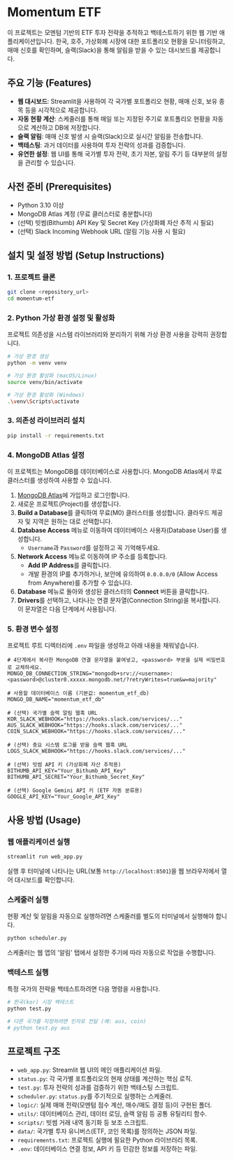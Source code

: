 # Momentum ETF

이 프로젝트는 모멘텀 기반의 ETF 투자 전략을 추적하고 백테스트하기 위한 웹 기반 애플리케이션입니다. 한국, 호주, 가상화폐 시장에 대한 포트폴리오 현황을 모니터링하고, 매매 신호를 확인하며, 슬랙(Slack)을 통해 알림을 받을 수 있는 대시보드를 제공합니다.

## 주요 기능 (Features)

*   **웹 대시보드**: Streamlit을 사용하여 각 국가별 포트폴리오 현황, 매매 신호, 보유 종목 등을 시각적으로 제공합니다.
*   **자동 현황 계산**: 스케줄러를 통해 매일 또는 지정된 주기로 포트폴리오 현황을 자동으로 계산하고 DB에 저장합니다.
*   **슬랙 알림**: 매매 신호 발생 시 슬랙(Slack)으로 실시간 알림을 전송합니다.
*   **백테스팅**: 과거 데이터를 사용하여 투자 전략의 성과를 검증합니다.
*   **유연한 설정**: 웹 UI를 통해 국가별 투자 전략, 초기 자본, 알림 주기 등 대부분의 설정을 관리할 수 있습니다.

## 사전 준비 (Prerequisites)

*   Python 3.10 이상
*   MongoDB Atlas 계정 (무료 클러스터로 충분합니다)
*   (선택) 빗썸(Bithumb) API Key 및 Secret Key (가상화폐 자산 추적 시 필요)
*   (선택) Slack Incoming Webhook URL (알림 기능 사용 시 필요)

## 설치 및 설정 방법 (Setup Instructions)

### 1. 프로젝트 클론

```bash
git clone <repository_url>
cd momentum-etf
```

### 2. Python 가상 환경 설정 및 활성화

프로젝트 의존성을 시스템 라이브러리와 분리하기 위해 가상 환경 사용을 강력히 권장합니다.

```bash
# 가상 환경 생성
python -m venv venv

# 가상 환경 활성화 (macOS/Linux)
source venv/bin/activate

# 가상 환경 활성화 (Windows)
.\venv\Scripts\activate
```

### 3. 의존성 라이브러리 설치

```bash
pip install -r requirements.txt
```

### 4. MongoDB Atlas 설정

이 프로젝트는 MongoDB를 데이터베이스로 사용합니다. MongoDB Atlas에서 무료 클러스터를 생성하여 사용할 수 있습니다.

1.  [MongoDB Atlas](https://www.mongodb.com/cloud/atlas)에 가입하고 로그인합니다.
2.  새로운 프로젝트(Project)를 생성합니다.
3.  **Build a Database**를 클릭하여 무료(M0) 클러스터를 생성합니다. 클라우드 제공자 및 지역은 원하는 대로 선택합니다.
4.  **Database Access** 메뉴로 이동하여 데이터베이스 사용자(Database User)를 생성합니다.
    *   `Username`과 `Password`를 설정하고 꼭 기억해두세요.
5.  **Network Access** 메뉴로 이동하여 IP 주소를 등록합니다.
    *   **Add IP Address**를 클릭합니다.
    *   개발 환경의 IP를 추가하거나, 보안에 유의하여 `0.0.0.0/0` (Allow Access from Anywhere)를 추가할 수 있습니다.
6.  **Database** 메뉴로 돌아와 생성된 클러스터의 **Connect** 버튼을 클릭합니다.
7.  **Drivers**를 선택하고, 나타나는 연결 문자열(Connection String)을 복사합니다. 이 문자열은 다음 단계에서 사용됩니다.

### 5. 환경 변수 설정

프로젝트 루트 디렉터리에 `.env` 파일을 생성하고 아래 내용을 채워넣습니다.

```env
# 4단계에서 복사한 MongoDB 연결 문자열을 붙여넣고, <password> 부분을 실제 비밀번호로 교체하세요.
MONGO_DB_CONNECTION_STRING="mongodb+srv://<username>:<password>@cluster0.xxxxx.mongodb.net/?retryWrites=true&w=majority"

# 사용할 데이터베이스 이름 (기본값: momentum_etf_db)
MONGO_DB_NAME="momentum_etf_db"

# (선택) 국가별 슬랙 알림 웹훅 URL
KOR_SLACK_WEBHOOK="https://hooks.slack.com/services/..."
AUS_SLACK_WEBHOOK="https://hooks.slack.com/services/..."
COIN_SLACK_WEBHOOK="https://hooks.slack.com/services/..."

# (선택) 중요 시스템 로그를 받을 슬랙 웹훅 URL
LOGS_SLACK_WEBHOOK="https://hooks.slack.com/services/..."

# (선택) 빗썸 API 키 (가상화폐 자산 추적용)
BITHUMB_API_KEY="Your_Bithumb_API_Key"
BITHUMB_API_SECRET="Your_Bithumb_Secret_Key"

# (선택) Google Gemini API 키 (ETF 자동 분류용)
GOOGLE_API_KEY="Your_Google_API_Key"
```

## 사용 방법 (Usage)

### 웹 애플리케이션 실행

```bash
streamlit run web_app.py
```

실행 후 터미널에 나타나는 URL(보통 `http://localhost:8501`)을 웹 브라우저에서 열어 대시보드를 확인합니다.

### 스케줄러 실행

현황 계산 및 알림을 자동으로 실행하려면 스케줄러를 별도의 터미널에서 실행해야 합니다.

```bash
python scheduler.py
```

스케줄러는 웹 앱의 '알림' 탭에서 설정한 주기에 따라 자동으로 작업을 수행합니다.

### 백테스트 실행

특정 국가의 전략을 백테스트하려면 다음 명령을 사용합니다.

```bash
# 한국(kor) 시장 백테스트
python test.py

# 다른 국가를 지정하려면 인자로 전달 (예: aus, coin)
# python test.py aus
```

## 프로젝트 구조

*   `web_app.py`: Streamlit 웹 UI의 메인 애플리케이션 파일.
*   `status.py`: 각 국가별 포트폴리오의 현재 상태를 계산하는 핵심 로직.
*   `test.py`: 투자 전략의 성과를 검증하기 위한 백테스팅 스크립트.
*   `scheduler.py`: `status.py`를 주기적으로 실행하는 스케줄러.
*   `logic/`: 실제 매매 전략(모멘텀 점수 계산, 매수/매도 결정 등)이 구현된 폴더.
*   `utils/`: 데이터베이스 관리, 데이터 로딩, 슬랙 알림 등 공통 유틸리티 함수.
*   `scripts/`: 빗썸 거래 내역 동기화 등 보조 스크립트.
*   `data/`: 국가별 투자 유니버스(ETF, 코인 목록)를 정의하는 JSON 파일.
*   `requirements.txt`: 프로젝트 실행에 필요한 Python 라이브러리 목록.
*   `.env`: 데이터베이스 연결 정보, API 키 등 민감한 정보를 저장하는 파일.
